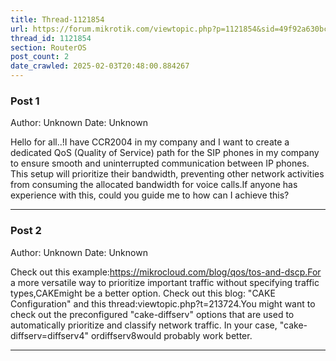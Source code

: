 ```yaml
---
title: Thread-1121854
url: https://forum.mikrotik.com/viewtopic.php?p=1121854&sid=49f92a630bc7970d8ca50523be880e8f#p1121854
thread_id: 1121854
section: RouterOS
post_count: 2
date_crawled: 2025-02-03T20:48:00.884267
---
```


### Post 1
Author: Unknown
Date: Unknown

Hello for all..!I have CCR2004 in my company and I want to create a dedicated QoS (Quality of Service) path for the SIP phones in my company to ensure smooth and uninterrupted communication between IP phones. This setup will prioritize their bandwidth, preventing other network activities from consuming the allocated bandwidth for voice calls.If anyone has experience with this, could you guide me to how can I achieve this?

---
### Post 2
Author: Unknown
Date: Unknown

Check out this example:https://mikrocloud.com/blog/qos/tos-and-dscp.For a more versatile way to prioritize important traffic without specifying traffic types,CAKEmight be a better option. Check out this blog: "CAKE Configuration" and this thread:viewtopic.php?t=213724.You might want to check out the preconfigured "cake-diffserv" options that are used to automatically prioritize and classify network traffic. In your case, "cake-diffserv=diffserv4" ordiffserv8would probably work better.

---
